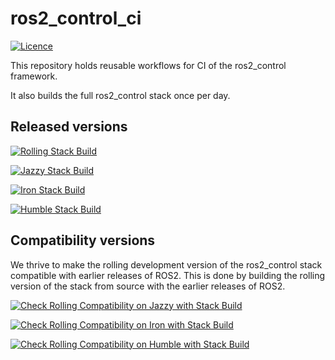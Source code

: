 # ros2_control_ci

[![Licence](https://img.shields.io/badge/License-Apache%202.0-blue.svg)](https://opensource.org/licenses/Apache-2.0)

This repository holds reusable workflows for CI of the ros2_control framework.

It also builds the full ros2_control stack once per day.

## Released versions

[![Rolling Stack Build](https://github.com/ros-controls/ros2_control_ci/actions/workflows/rolling-binary-build.yml/badge.svg)](https://github.com/ros-controls/ros2_control_ci/actions/workflows/rolling-binary-build.yml)

[![Jazzy Stack Build](https://github.com/ros-controls/ros2_control_ci/actions/workflows/jazzy-binary-build.yml/badge.svg)](https://github.com/ros-controls/ros2_control_ci/actions/workflows/jazzy-binary-build.yml)

[![Iron Stack Build](https://github.com/ros-controls/ros2_control_ci/actions/workflows/iron-binary-build.yml/badge.svg)](https://github.com/ros-controls/ros2_control_ci/actions/workflows/iron-binary-build.yml)

[![Humble Stack Build](https://github.com/ros-controls/ros2_control_ci/actions/workflows/humble-binary-build.yml/badge.svg)](https://github.com/ros-controls/ros2_control_ci/actions/workflows/humble-binary-build.yml)

## Compatibility versions
We thrive to make the rolling development version of the ros2_control stack compatible with earlier releases of ROS2. This is done by building the rolling version of the stack from source with the earlier releases of ROS2.

[![Check Rolling Compatibility on Jazzy with Stack Build](https://github.com/ros-controls/ros2_control_ci/actions/workflows/rolling-compatibility-jazzy-binary-build.yml/badge.svg)](https://github.com/ros-controls/ros2_control_ci/actions/workflows/rolling-compatibility-jazzy-binary-build.yml)

[![Check Rolling Compatibility on Iron with Stack Build](https://github.com/ros-controls/ros2_control_ci/actions/workflows/rolling-compatibility-iron-binary-build.yml/badge.svg)](https://github.com/ros-controls/ros2_control_ci/actions/workflows/rolling-compatibility-iron-binary-build.yml)

[![Check Rolling Compatibility on Humble with Stack Build](https://github.com/ros-controls/ros2_control_ci/actions/workflows/rolling-compatibility-humble-binary-build.yml/badge.svg)](https://github.com/ros-controls/ros2_control_ci/actions/workflows/rolling-compatibility-humble-binary-build.yml)
